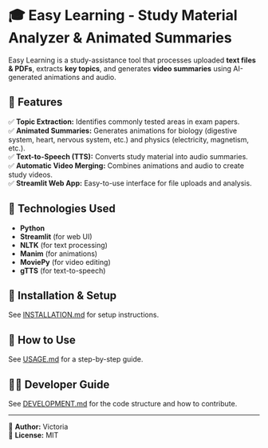 # 🎓 Easy Learning - Study Material Analyzer & Animated Summaries

Easy Learning is a study-assistance tool that processes uploaded **text files & PDFs**, extracts **key topics**, and generates **video summaries** using AI-generated animations and audio.

## 🚀 Features

✅ **Topic Extraction:** Identifies commonly tested areas in exam papers.  
✅ **Animated Summaries:** Generates animations for biology (digestive system, heart, nervous system, etc.) and physics (electricity, magnetism, etc.).  
✅ **Text-to-Speech (TTS):** Converts study material into audio summaries.  
✅ **Automatic Video Merging:** Combines animations and audio to create study videos.  
✅ **Streamlit Web App:** Easy-to-use interface for file uploads and analysis.

## 📌 Technologies Used

- **Python**
- **Streamlit** (for web UI)
- **NLTK** (for text processing)
- **Manim** (for animations)
- **MoviePy** (for video editing)
- **gTTS** (for text-to-speech)

## 🔧 Installation & Setup

See [INSTALLATION.md](INSTALLATION.md) for setup instructions.

## 📖 How to Use

See [USAGE.md](USAGE.md) for a step-by-step guide.

## 👩‍💻 Developer Guide

See [DEVELOPMENT.md](DEVELOPMENT.md) for the code structure and how to contribute.

---

📌 **Author:** Victoria  
📌 **License:** MIT
